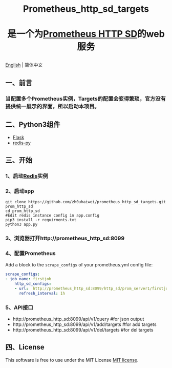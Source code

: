 # <p align="center">Prometheus_http_sd_targets</p>
# <p align="center">是一个为<a href="https://prometheus.io/docs/prometheus/latest/http_sd/">Prometheus HTTP SD</a>的web服务</p>

[English](README_zh.md) | 简体中文

## 一、前言
### 当配置多个Prometheus实例，Targets的配置会变得繁琐，官方没有提供统一展示的界面，所以启动本项目。

## 二、Python3组件
- <a href="https://flask.palletsprojects.com/en/2.3.x/">Flask</a>
- <a href="https://pypi.org/project/redis/">redis-py</a>

## 三、开始
### 1、启动<a href="https://redis.io/docs/getting-started/">Redis</a>实例
### 2、启动app
```shell
git clone https://github.com/zh0uhaiwei/prometheus_http_sd_targets.git prom_http_sd
cd prom_http_sd
#Edit redis instance config in app.config
pip3 install -r requirments.txt
python3 app.py
```
### 3、浏览器打开http://prometheus_http_sd:8099

### 4、配置Prometheus
Add a block to the `scrape_configs` of your prometheus.yml config file:

```yaml
scrape_configs:
- job_name: firstjob
    http_sd_configs:
    - url:  http://prometheus_http_sd:8099/http_sd/prom_server1/firstjob
      refresh_interval: 1h
```
### 5、API接口
- http://prometheus_http_sd:8099/api/v1/query #for json output
- http://prometheus_http_sd:8099/api/v1/add/targets #for add targets
- http://prometheus_http_sd:8099/api/v1/del/targets #for del targets

## 四、License

This software is free to use under the MIT License [MIT license](/LICENSE).
